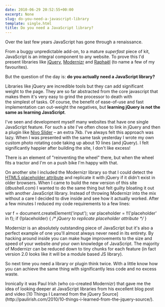 ```yaml
---
date: 2010-06-29 20:52:55+00:00
excerpt: None
slug: do-you-need-a-javascript-library
template: single.html
title: Do you need a JavaScript library?
---
```


Over the last few years JavaScript has gone through a renaissance.

From a buggy unpredictable add-on, to a mature _superfast_ piece of kit, JavaScript is an integral component to any website. To prove this I'd present libraries like [jQuery](http://jquery.com/), [Modernizr](http://www.modernizr.com/) and [Raphaël](http://raphaeljs.com/) (to name a few of my favourites).

But the question of the day is: **do you actually need a JavaScript library?**

Libraries like jQuery are incredible tools but they can add significant weight to the page. They are so far abstracted from the core javascript that makes them it's very easy to grind the processor to death with the simplest of tasks. Of course, the benefit of ease-of-use and fast implementation can out-weight the negatives, but **learning jQuery is not the same as learning JavaScript**.

I've seen and development myself many websites that have one single JavaScript feature. For such a site I've often chose to link in jQuery and then a plugin like [Nivo Slider](http://nivo.dev7studios.com/) – an extra 7kb. I've always felt this approach was lazy. When I was presented with the same task yesterday I wrote my own custom photo rotating code taking up about 10 lines (and jQuery). I felt significantly happier after building the site, I don't like excess!

There is an element of "reinventing the wheel" there, but when the wheel fits a tractor and I'm on a push bike I'm happy with that.

On another site I included the Modernizr library so that I could detect the [HTML5 placeholder attribute](http://diveintohtml5.org/forms.html) and replicate it with jQuery if it didn't exist in older browsers. When I came to build the new version of this site (dbushell.com) I wanted to do the same thing but felt guilty bloating it out with another JavaScript library. Instead of throwing Modernizr into the mix without a care I decided to dive inside and see how it actually worked. After a few minutes I reduced my code requirements to a few lines:


var f = document.createElement('input');
var placeholder = !!('placeholder' in f);
if (!placeholder) {
_/* jQuery to replicate placeholder attribute */_
}


Modernizr is an absolutely outstanding piece of JavaScript but it's also a perfect example of one you'll almost always never need in its entirety. By hacking around inside you can make huge improvements to the size and speed of your website _and_ your own knowledge of JavaScript. The majority of Modernizr can be reduced down to tiny chunks for each feature (in fact version 2.0 looks like it will be a module based JS library).

So next time you need a library or plugin think twice. With a little know how you can achieve the same thing with significantly less code and no excess waste.




<p class="medium">Ironically it was Paul Irish (who co-created Modernizr) that gave me the idea of looking deeper at JavaScript libraries from his excellent blog post and video [10 Things I Learned from the jQuery Source](http://paulirish.com/2010/10-things-i-learned-from-the-jquery-source/).</p>

